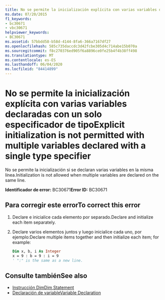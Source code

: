 ```yaml
---
title: No se permite la inicialización explícita con varias variables declaradas con un solo especificador de tipo
ms.date: 07/20/2015
f1_keywords:
- bc30671
- vbc30671
helpviewer_keywords:
- BC30671
ms.assetid: 57bbdd58-b58d-4144-8fa6-366a7167df27
ms.openlocfilehash: 585c735daccdc3d42fcbe305d4c714abe15b070a
ms.sourcegitcommit: f8c270376ed905f6a8896ce0fe25b4f4b38ff498
ms.translationtype: MT
ms.contentlocale: es-ES
ms.lasthandoff: 06/04/2020
ms.locfileid: "84414899"
---
```

# <a name="explicit-initialization-is-not-permitted-with-multiple-variables-declared-with-a-single-type-specifier"></a><span data-ttu-id="40726-102">No se permite la inicialización explícita con varias variables declaradas con un solo especificador de tipo</span><span class="sxs-lookup"><span data-stu-id="40726-102">Explicit initialization is not permitted with multiple variables declared with a single type specifier</span></span>

<span data-ttu-id="40726-103">No se permite la inicialización si se declaran varias variables en la misma línea.</span><span class="sxs-lookup"><span data-stu-id="40726-103">Initialization is not allowed when multiple variables are declared on the same line.</span></span>

<span data-ttu-id="40726-104">**Identificador de error:** BC30671</span><span class="sxs-lookup"><span data-stu-id="40726-104">**Error ID:** BC30671</span></span>

## <a name="to-correct-this-error"></a><span data-ttu-id="40726-105">Para corregir este error</span><span class="sxs-lookup"><span data-stu-id="40726-105">To correct this error</span></span>

1. <span data-ttu-id="40726-106">Declare e inicialice cada elemento por separado.</span><span class="sxs-lookup"><span data-stu-id="40726-106">Declare and initialize each item separately.</span></span>

2. <span data-ttu-id="40726-107">Declare varios elementos juntos y luego inicialice cada uno, por ejemplo:</span><span class="sxs-lookup"><span data-stu-id="40726-107">Declare multiple items together and then initialize each item; for example:</span></span>

    ```vb
    Dim x, b, i As Integer
    x = 9 : b = 9 : i = 9
    ' ":" is the same as a new line.
    ```

## <a name="see-also"></a><span data-ttu-id="40726-108">Consulte también</span><span class="sxs-lookup"><span data-stu-id="40726-108">See also</span></span>

- [<span data-ttu-id="40726-109">Instrucción Dim</span><span class="sxs-lookup"><span data-stu-id="40726-109">Dim Statement</span></span>](../language-reference/statements/dim-statement.md)
- [<span data-ttu-id="40726-110">Declaración de variable</span><span class="sxs-lookup"><span data-stu-id="40726-110">Variable Declaration</span></span>](../programming-guide/language-features/variables/variable-declaration.md)
